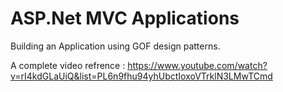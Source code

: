 # ASP.Net MVC Applications
Building an Application using GOF design patterns.

A complete video refrence : https://www.youtube.com/watch?v=rI4kdGLaUiQ&list=PL6n9fhu94yhUbctIoxoVTrklN3LMwTCmd

